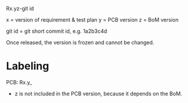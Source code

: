 Rx.yz-git id

x = version of requirement & test plan
y = PCB version
z = BoM version

git id = git short commit id, e.g. 1a2b3c4d

Once released, the version is frozen and cannot be changed.

# Labeling
PCB: Rx.y_
* z is not included in the PCB version, because it depends on the BoM.